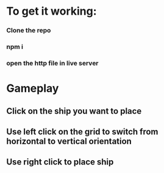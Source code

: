 <h1>To get it working:</h1>
<h3>Clone the repo</h3>
<h3>npm i</h3>
<h3>open the http file in live server</h3>

<h1>Gameplay</h1>
<h2>Click on the ship you want to place</h2>
<h2>Use left click on the grid to switch from horizontal to vertical orientation</h2>
<h2>Use right click to place ship</h2>
